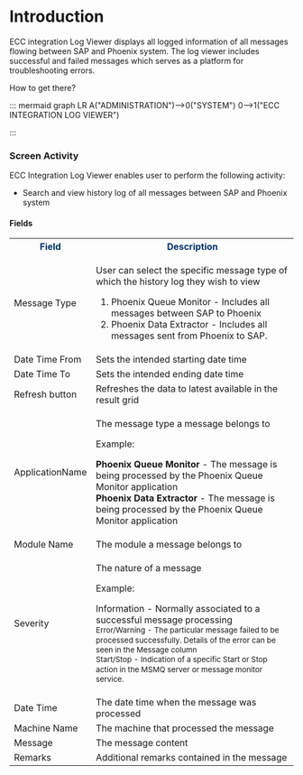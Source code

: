 # Introduction


ECC integration Log Viewer displays all logged information of all messages flowing between SAP and Phoenix system. The log viewer includes successful and failed messages which serves as a platform for troubleshooting errors.

How to get there?


::: mermaid
graph LR
A("ADMINISTRATION")-->0("SYSTEM")
0-->1("ECC INTEGRATION LOG VIEWER")

:::


### Screen Activity


ECC Integration Log Viewer enables user to perform the following activity:

- Search and view history log of all messages between SAP and Phoenix system




#### Fields


<table class="confluenceTable"><tbody><tr><th class="confluenceTh"><span style="color: rgb(0,51,102);">Field</span></th><th class="confluenceTh"><span style="color: rgb(0,51,102);">Description</span></th></tr><tr><td class="confluenceTd">Message Type</td><td class="confluenceTd"><p>User can select the specific message type of which the history log they wish to view</p><ol><li>Phoenix Queue Monitor - Includes all messages between SAP to Phoenix</li><li>Phoenix Data Extractor - Includes all messages sent from Phoenix to SAP.</li></ol></td></tr><tr><td class="confluenceTd">Date Time From</td><td class="confluenceTd">Sets the intended starting date time</td></tr><tr><td class="confluenceTd">Date Time To</td><td class="confluenceTd">Sets the intended ending date time</td></tr><tr><td colspan="1" class="confluenceTd">Refresh button</td><td colspan="1" class="confluenceTd">Refreshes the data to latest available in the result grid</td></tr><tr><td colspan="1" class="confluenceTd"><p>ApplicationName</p></td><td colspan="1" class="confluenceTd"><p>The message type a message belongs to</p><p>Example:</p><p><strong>Phoenix Queue Monitor</strong> - The message is being processed by the Phoenix Queue Monitor application<br /><strong>Phoenix Data Extractor</strong> <span>- The message is being processed by the Phoenix Queue Monitor application</span></p></td></tr><tr><td colspan="1" class="confluenceTd">Module Name</td><td colspan="1" class="confluenceTd">The module a message belongs to</td></tr><tr><td colspan="1" class="confluenceTd">Severity</td><td colspan="1" class="confluenceTd"><p>The nature of a message</p><p>Example:</p><p>Information - Normally associated to a successful message processing<br /><span style="font-size: 10.0pt;line-height: 13.0pt;background-color: transparent;">Error/Warning - The particular message failed to be processed successfully. Details of the error can be seen in the Message column<br />Start/Stop - Indication of a specific Start or Stop action in the MSMQ server or message monitor service.</span></p></td></tr><tr><td colspan="1" class="confluenceTd">Date Time</td><td colspan="1" class="confluenceTd">The date time when the message was processed</td></tr><tr><td colspan="1" class="confluenceTd">Machine Name</td><td colspan="1" class="confluenceTd">The machine that processed the message</td></tr><tr><td colspan="1" class="confluenceTd">Message</td><td colspan="1" class="confluenceTd">The message content</td></tr><tr><td colspan="1" class="confluenceTd">Remarks</td><td colspan="1" class="confluenceTd">Additional remarks contained in the message</td></tr></tbody></table>






